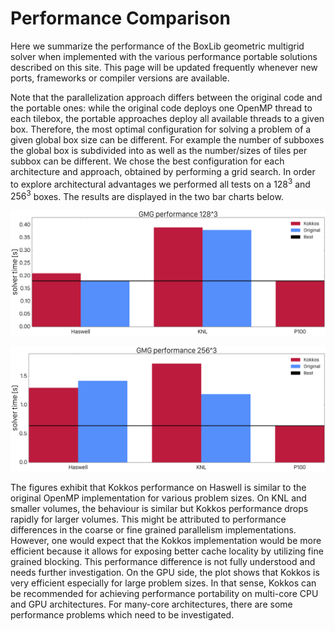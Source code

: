 # Performance Comparison

Here we summarize the performance of the BoxLib geometric multigrid solver when
implemented with the various performance portable solutions described on this
site. This page will be updated frequently whenever new ports, frameworks or compiler versions are available.

Note that the parallelization approach differs between the original code and the portable ones: while the original code deploys one OpenMP thread to each tilebox, the portable approaches deploy all available threads to a given box. Therefore, the most optimal configuration for solving a problem of a given global box size can be different. For example the number of subboxes the global box is subdivided into as well as the number/sizes of tiles per subbox can be different. We chose the best configuration for each architecture and approach, obtained by performing a grid search. In order to explore architectural advantages we performed all tests on a $128^3$ and $256^3$ boxes.
The results are displayed in the two bar charts below.

![GMG performance 128](images/boxlib_solver_time_128_comparison.png)

![GMG performance 256](images/boxlib_solver_time_256_comparison.png)

The figures exhibit that Kokkos performance on Haswell is similar to the original OpenMP implementation for various problem sizes. On KNL and smaller volumes, the behaviour is similar but Kokkos performance drops rapidly for larger volumes. This might be attributed to performance differences in the coarse or fine grained parallelism implementations. However, one would expect that the Kokkos implementation would be more efficient because it allows for exposing better cache locality by utilizing fine grained blocking. This performance difference is not fully understood and needs further investigation. 
On the GPU side, the plot shows that Kokkos is very efficient especially for large problem sizes. In that sense, Kokkos can be recommended for achieving performance portability on multi-core CPU and GPU architectures. For many-core architectures, there are some performance problems which need to be investigated.